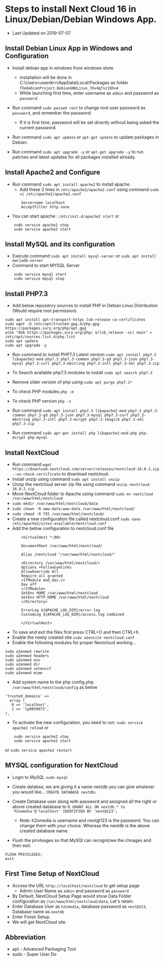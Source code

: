 # Steps to install Next Cloud 16 in Linux/Debian/Debian Windows App. 
* Last Updated on 2019-07-07

## Install Debian Linux App in Windows and Configuration
* Install debian app in windows from windows store.
	* installation will be done in C:\Users\<userdir>\AppData\Local\Packages as folder `TheDebianProject.DebianGNULinux_76v4gfsz19hv4`
	* While launching first time, enter username as `admin` and password as `password`

* Run command `sudo passwd root` to change root user password as `password`, and remember the password.
	* If it is first time, password will be set directly without being asked the current password.
* Run command `sudo apt update` or `apt-get update` to update packages in Debian.
* Run command `sudo apt upgrade -y` or `apt-get upgrade -y` to run patches and latest updates for all packages installed already.

## Install Apache2 and Configure
* Run command `sudo apt install apache2` to install apache.
	* Add these 2 lines in `/etc/apache2/apache2.conf` using command `sudo vi /etc/apache2/apache2.conf`
	```
		Servername localhost
		AcceptFilter http none
	```
* You can start apache : `/etc/init.d/apache2 start` or 
```
	sudo service apache2 stop
	sudo service apache2 start
```

## Install MySQL and its configuration
* Execute command `sudo apt install mysql-server` or `sudo apt install mariadb-server`
* Command to start MYSQL Server	
```
	sudo service mysql start
	sudo service mqsql stop
```

## Install PHP7.3
* Add below repository sources to install PHP in Debian Linux Distribution (Would require root permission)
```
sudo apt install apt-transport-https lsb-release ca-certificates
sudo wget -O /etc/apt/trusted.gpg.d/php.gpg https://packages.sury.org/php/apt.gpg
echo "deb https://packages.sury.org/php/ $(lsb_release -sc) main" > /etc/apt/sources.list.d/php.list
sudo apt update
sudo apt upgrade -y 
```
* Run command to install PHP7.3 Latest version
	`sudo apt install php7.3 libapache2-mod-php7.3 php7.3-common php7.3-gd php7.3-json php7.3-mysql php7.3-curl php7.3-mbstring php7.3-intl php7.3-xml php7.3-zip`

* To Search available php7.3 modules to install `sudo apt search php7.3`
* Remove older version of php using `sudo apt purge php7.1*`
* To check PHP modules `php -m`
* To check PHP version `php -v`


	
* Run command `sudo apt install php7.3 libapache2-mod-php7.3 php7.3-common php7.3-gd php7.3-json php7.3-mysql php7.3-curl php7.3-mbstring php7.3-intl php7.3-mcrypt php7.3-imagick php7.3-xml php7.3-zip`
* Run command `sudo apt-get install php libapache2-mod-php php-mcrypt php-mysql`

## Install NextCloud
* Run command `wget https://download.nextcloud.com/server/releases/nextcloud-16.0.2.zip --no-check-certificate` to download nextcloud.
* Install unzip using command `sudo apt install unzip`
* Unzip the nextcloud server zip file using command `unzip nextcloud-16.0.2.zip` 
* Move NextCloud folder to Apache using command `sudo mv nextcloud /var/www/html/nextcloud`
* `sudo mkdir /var/www/html/nextcloud/data`
* `sudo chown -R www-data:www-data /var/www/html/nextcloud/`
* `sudo chmod -R 755 /var/www/html/nextcloud/`
* Create a new configuration file called nextcloud.conf `sudo nano /etc/apache2/sites-available/nextcloud.conf`
* Add the below configuration to nextcloud.conf file   
	```
		<VirtualHost *:80>

		DocumentRoot /var/www/html/nextcloud/

		Alias /nextcloud "/var/www/html/nextcloud/"

		<Directory /var/www/html/nextcloud/>
		Options +FollowSymlinks
		AllowOverride All
		Require all granted
		<IfModule mod_dav.c>
		Dav off
		</IfModule>
		SetEnv HOME /var/www/html/nextcloud
		SetEnv HTTP_HOME /var/www/html/nextcloud
		</Directory>

		ErrorLog ${APACHE_LOG_DIR}/error.log
		CustomLog ${APACHE_LOG_DIR}/access.log combined

		</VirtualHost>
	```
* To save and exit the files first press CTRL+O and then CTRL+X.
* Enable the newly created site `sudo a2ensite nextcloud.conf`
* Enable the following modules for proper Nextcloud working…
```
sudo a2enmod rewrite
sudo a2enmod headers
sudo a2enmod env
sudo a2enmod dir
sudo a2enmod setenvif
sudo a2enmod mime
```
* Add system name to the php config.php `/var/www/html/nextcloud/config` as below 
```
'trusted_domains' =>
  array (
   0 => 'localhost',
   1 => 'lp0039973',
),
```

* To activate the new configuration, you need to run: `sudo service apache2 reload` or
```
	sudo service apache2 stop
	sudo service apache2 start
``` 
or `sudo service apache2 restart`

## MYSQL configuration for NextCloud
* Login to MySQL `sudo mysql`
* Create databse, we are giving it a name nextdb you can give whatever you would like… `CREATE DATABASE nextdb;`
* Create Database user along with password and assigned all the right or above created database to it.
`GRANT ALL ON nextdb.* to 'h2smedia'@'localhost' IDENTIFIED BY 'next@123';`
	* Note: h2smedia is username and next@123 is the password. You can change them with your choice. Whereas the nextdb is the above created database name.

* Flush the privleages so that MySQl can recognizwe the chnages and then exit.
```
FLUSH PRIVILEGES;
exit
```

## First Time Setup of NextCloud
* Access the URL `http://localhost/nextcloud` to get setup page
	* Admin User Name as `admin` and password as `password`
* By Default, NextCloud Setup Page would show Data Folder configuration as `/var/www/html/nextcloud/data`, Let's retain.
* Enter Database User as `h2smedia`, database password as `next@123`, Database name as `nextdb`
* Enter Finish Setup.
* We will get NextCloud site.

## Abbreviation
* apt - Advanced Packaging Tool
* sudo - Super User Do


